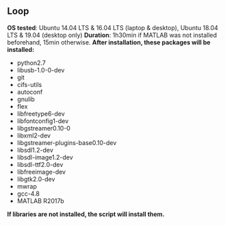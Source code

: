 ## <span id="Loop"> Loop </span>
**OS tested**: Ubuntu 14.04 LTS & 16.04 LTS (laptop & desktop), Ubuntu 18.04 LTS & 19.04 (desktop only)
**Duration**: 1h30min if MATLAB was not installed beforehand, 15min otherwise.
**After installation, these packages will be installed:**
* python2.7
* libusb-1.0-0-dev
* git
* cifs-utils
* autoconf
* gnulib
* flex
* libfreetype6-dev
* libfontconfig1-dev
* libgstreamer0.10-0
* libxml2-dev
* libgstreamer-plugins-base0.10-dev
* libsdl1.2-dev
* libsdl-image1.2-dev
* libsdl-ttf2.0-dev
* libfreeimage-dev
* libgtk2.0-dev
* mwrap
* gcc-4.8
* MATLAB R2017b

**If libraries are not installed, the script will install them.**
